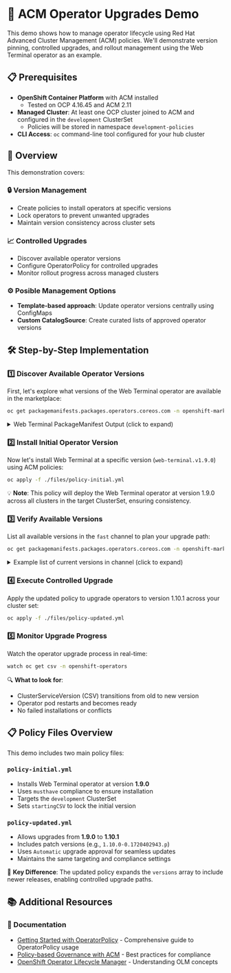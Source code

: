 # 🚀 ACM Operator Upgrades Demo

This demo shows how to manage operator lifecycle using Red Hat Advanced Cluster Management (ACM) policies. We'll demonstrate version pinning, controlled upgrades, and rollout management using the Web Terminal operator as an example.

## 📋 Prerequisites

- **OpenShift Container Platform** with ACM installed
  - Tested on OCP 4.16.45 and ACM 2.11
- **Managed Cluster**: At least one OCP cluster joined to ACM and configured in the `development` ClusterSet
  - Policies will be stored in namespace `development-policies`
- **CLI Access**: `oc` command-line tool configured for your hub cluster

## 🎯 Overview

This demonstration covers:

### 🔒 Version Management

- Create policies to install operators at specific versions
- Lock operators to prevent unwanted upgrades
- Maintain version consistency across cluster sets

### 📈 Controlled Upgrades

- Discover available operator versions
- Configure OperatorPolicy for controlled upgrades
- Monitor rollout progress across managed clusters

### ⚙️ Posible Management Options

- **Template-based approach**: Update operator versions centrally using ConfigMaps
- **Custom CatalogSource**: Create curated lists of approved operator versions

## 🛠️ Step-by-Step Implementation

### 1️⃣ Discover Available Operator Versions

First, let's explore what versions of the Web Terminal operator are available in the marketplace:

```bash
oc get packagemanifests.packages.operators.coreos.com -n openshift-marketplace web-terminal -o yaml
```

<details>
<summary>Web Terminal PackageManifest Output (click to expand)</summary>

```yaml
apiVersion: packages.operators.coreos.com/v1
kind: PackageManifest
metadata:
  creationTimestamp: "2025-08-14T07:44:11Z"
  labels:
    catalog: redhat-operators
    catalog-namespace: openshift-marketplace
    hypershift.openshift.io/managed: "true"
    operatorframework.io/arch.amd64: supported
    operatorframework.io/os.linux: supported
    provider: Red Hat
    provider-url: ""
  name: web-terminal
  namespace: openshift-marketplace
spec: {}
status:
  catalogSource: redhat-operators
  catalogSourceDisplayName: Red Hat Operators
  catalogSourceNamespace: openshift-marketplace
  catalogSourcePublisher: Red Hat
  channels:
  - currentCSV: web-terminal.v1.11.1-0.1747215995.p
    currentCSVDesc:
      annotations:
        alm-examples: |-
          [
          ]
        capabilities: Basic Install
        categories: Developer Tools
        certified: "false"
        containerImage: registry.redhat.io/web-terminal/web-terminal-rhel9-operator@sha256:0478d14e92df84fdfbf4584384d34dc9a71427a6487c2564d2eb7815ba1ac12b
        createdAt: "2021-10-26T07:24:32Z"
        description: Start a web terminal in your browser with common CLI tools for
          interacting with the cluster
        features.operators.openshift.io/disconnected: "false"
        features.operators.openshift.io/fips-compliant: "false"
        features.operators.openshift.io/proxy-aware: "true"
        features.operators.openshift.io/tls-profiles: "false"
        features.operators.openshift.io/token-auth-aws: "false"
        features.operators.openshift.io/token-auth-azure: "false"
        features.operators.openshift.io/token-auth-gcp: "true"
        olm.substitutesFor: web-terminal.v1.11.1
        operatorframework.io/suggested-namespace: openshift-operators
        operators.openshift.io/valid-subscription: '["OpenShift Container Platform",
          "OpenShift Platform Plus"]'
        repository: https://github.com/redhat-developer/web-terminal-operator/
        support: Red Hat, Inc.
      apiservicedefinitions: {}
      customresourcedefinitions:
        required:
        - kind: DevWorkspaceRouting
          name: devworkspaceroutings.controller.devfile.io
          version: v1alpha1
        - kind: DevWorkspace
          name: devworkspaces.workspace.devfile.io
          version: v1alpha1
      description: |
        Start a web terminal in your browser with common CLI tools for interacting with
        the cluster.

        **Note:** The Web Terminal Operator integrates with the OpenShift Console in
        OpenShift 4.5.3 and higher to simplify web terminal instance creation and
        automate OpenShift login. In earlier versions of OpenShift, the operator can
        be installed but web terminals will have to be created and accessed manually.

        ## Description
        The Web Terminal Operator leverages the
        [DevWorkspace Operator](https://github.com/devfile/devworkspace-operator)
        to provision enviroments which support common cloud CLI tools. When this
        operator is installed, the DevWorkspace Operator will be installed as a
        dependency.

        ## How to Install
        Press the **Install** button, choose the upgrade strategy, and wait for the
        **Installed** Operator status.

        When the operator is installed, you will see a terminal button appear on the
        top right of the console after refreshing the OpenShift console window.

        ## How to Uninstall
        The Web Terminal Operator requires manual steps to fully uninstall the operator.
        As the Web Terminal Operator is designed as a way to access the OpenShift
        cluster, web terminal instances store user credentials. To avoid exposing these
        credentials to unwanted parties, the operator deploys webhooks and finalizers
        that aren't removed when the operator is uninstalled. See the
        [uninstall guide](https://docs.openshift.com/container-platform/latest/web_console/web_terminal/uninstalling-web-terminal.html)
        for more details.

        ## Documentation
        Documentation for this Operator is available at https://docs.openshift.com/container-platform/latest/web\_console/web\_terminal/installing-web-terminal.html
      displayName: Web Terminal
      installModes:
      - supported: false
        type: OwnNamespace
      - supported: false
        type: SingleNamespace
      - supported: false
        type: MultiNamespace
      - supported: true
        type: AllNamespaces
      keywords:
      - workspace
      - devtools
      - developer
      - ide
      - terminal
      links:
      - name: Web Terminal Repo
        url: https://github.com/redhat-developer/web-terminal-operator/
      maintainers:
      - email: aobuchow@redhat.com
        name: Andrew Obuchowicz
      - email: ibuziuk@redhat.com
        name: Ilya Buziuk
      maturity: alpha
      provider:
        name: Red Hat
      relatedImages:
      - registry.redhat.io/web-terminal/web-terminal-exec-rhel9@sha256:cfc8200340655a045f45d02fa327538f87e98d6369bdef2b46cf447053c44426
      - registry.redhat.io/web-terminal/web-terminal-rhel9-operator@sha256:0478d14e92df84fdfbf4584384d34dc9a71427a6487c2564d2eb7815ba1ac12b
      - registry.redhat.io/web-terminal/web-terminal-tooling-rhel9@sha256:5c24220f884dcdf1b1e5ac1e20dc6b7c8c4300bb89e8f118c0b11c331a56ab3f
      version: 1.11.1+0.1747215995.p
    entries:
    - name: web-terminal.v1.11.1-0.1747215995.p
      version: 1.11.1+0.1747215995.p
    - name: web-terminal.v1.11.1
      version: 1.11.1
    - name: web-terminal.v1.11.0
      version: 1.11.0
    - name: web-terminal.v1.10.1
      version: 1.10.1
    - name: web-terminal.v1.10.1-0.1740684238.p
      version: 1.10.1+0.1740684238.p
    - name: web-terminal.v1.10.0-0.1731481377.p
      version: 1.10.0+0.1731481377.p
    - name: web-terminal.v1.10.0-0.1732652667.p
      version: 1.10.0+0.1732652667.p
    - name: web-terminal.v1.10.0
      version: 1.10.0
    - name: web-terminal.v1.10.0-0.1727169028.p
      version: 1.10.0+0.1727169028.p
    - name: web-terminal.v1.10.0-0.1720435222.p
      version: 1.10.0+0.1720435222.p
    - name: web-terminal.v1.10.0-0.1720402943.p
      version: 1.10.0+0.1720402943.p
    - name: web-terminal.v1.9.0-0.1708477317.p
      version: 1.9.0+0.1708477317.p
    - name: web-terminal.v1.9.0
      version: 1.9.0
    - name: web-terminal.v1.8.0-0.1708477299.p
      version: 1.8.0+0.1708477299.p
    - name: web-terminal.v1.8.0-0.1701199376.p
      version: 1.8.0+0.1701199376.p
    - name: web-terminal.v1.8.0-0.1692219820.p
      version: 1.8.0+0.1692219820.p
    - name: web-terminal.v1.8.0
      version: 1.8.0
    - name: web-terminal.v1.7.0-0.1682321121.p
      version: 1.7.0+0.1682321121.p
    - name: web-terminal.v1.7.0-0.1692219820.p
      version: 1.7.0+0.1692219820.p
    - name: web-terminal.v1.7.0
      version: 1.7.0
    - name: web-terminal.v1.7.0-0.1681197295.p
      version: 1.7.0+0.1681197295.p
    - name: web-terminal.v1.7.0-0.1708477265.p
      version: 1.7.0+0.1708477265.p
    - name: web-terminal.v1.7.0-0.1684429884.p
      version: 1.7.0+0.1684429884.p
    - name: web-terminal.v1.6.0
      version: 1.6.0
    - name: web-terminal.v1.6.0-0.1692219820.p
      version: 1.6.0+0.1692219820.p
    - name: web-terminal.v1.5.1-0.1661829403.p
      version: 1.5.1+0.1661829403.p
    - name: web-terminal.v1.5.1
      version: 1.5.1
    - name: web-terminal.v1.5.0-0.1657220207.p
      version: 1.5.0+0.1657220207.p
    - name: web-terminal.v1.5.0
      version: 1.5.0
    - name: web-terminal.v1.4.0
      version: 1.4.0
    - name: web-terminal.v1.3.0
      version: 1.3.0
    name: fast
  defaultChannel: fast
  packageName: web-terminal
  provider:
    name: Red Hat
```

</details>

### 2️⃣ Install Initial Operator Version

Now let's install Web Terminal at a specific version (`web-terminal.v1.9.0`) using ACM policies:

```bash
oc apply -f ./files/policy-initial.yml
```

💡 **Note**: This policy will deploy the Web Terminal operator at version 1.9.0 across all clusters in the target ClusterSet, ensuring consistency.

### 3️⃣ Verify Available Versions

List all available versions in the `fast` channel to plan your upgrade path:

```bash
oc get packagemanifests.packages.operators.coreos.com -n openshift-marketplace web-terminal -o jsonpath='{range .status.channels[?(@.name=="fast")].entries[*]}- {.name}{"\n"}{end}' | sort -V
```

<details>
<summary>Example list of current versions in channel (click to expand)</summary>

```yaml
- web-terminal.v1.3.0
- web-terminal.v1.4.0
- web-terminal.v1.5.0
- web-terminal.v1.5.0-0.1657220207.p
- web-terminal.v1.5.1
- web-terminal.v1.5.1-0.1661829403.p
- web-terminal.v1.6.0
- web-terminal.v1.6.0-0.1692219820.p
- web-terminal.v1.7.0
- web-terminal.v1.7.0-0.1681197295.p
- web-terminal.v1.7.0-0.1682321121.p
- web-terminal.v1.7.0-0.1684429884.p
- web-terminal.v1.7.0-0.1692219820.p
- web-terminal.v1.7.0-0.1708477265.p
- web-terminal.v1.8.0
- web-terminal.v1.8.0-0.1692219820.p
- web-terminal.v1.8.0-0.1701199376.p
- web-terminal.v1.8.0-0.1708477299.p
- web-terminal.v1.9.0
- web-terminal.v1.9.0-0.1708477317.p
- web-terminal.v1.10.0
- web-terminal.v1.10.0-0.1720402943.p
- web-terminal.v1.10.0-0.1720435222.p
- web-terminal.v1.10.0-0.1727169028.p
- web-terminal.v1.10.0-0.1731481377.p
- web-terminal.v1.10.0-0.1732652667.p
- web-terminal.v1.10.1
- web-terminal.v1.10.1-0.1740684238.p
- web-terminal.v1.11.0
- web-terminal.v1.11.1
- web-terminal.v1.11.1-0.1747215995.p
```

</details>

### 4️⃣ Execute Controlled Upgrade

Apply the updated policy to upgrade operators to version 1.10.1 across your cluster set:

```bash
oc apply -f ./files/policy-updated.yml
```

### 5️⃣ Monitor Upgrade Progress

Watch the operator upgrade process in real-time:

```bash
watch oc get csv -n openshift-operators
```

🔍 **What to look for**:

- ClusterServiceVersion (CSV) transitions from old to new version
- Operator pod restarts and becomes ready
- No failed installations or conflicts

## 📋 Policy Files Overview

This demo includes two main policy files:

### `policy-initial.yml`

- Installs Web Terminal operator at version **1.9.0**
- Uses `musthave` compliance to ensure installation
- Targets the `development` ClusterSet
- Sets `startingCSV` to lock the initial version

### `policy-updated.yml`

- Allows upgrades from **1.9.0** to **1.10.1**
- Includes patch versions (e.g., `1.10.0-0.1720402943.p`)
- Uses `Automatic` upgrade approval for seamless updates
- Maintains the same targeting and compliance settings

🎯 **Key Difference**: The updated policy expands the `versions` array to include newer releases, enabling controlled upgrade paths.

## 📚 Additional Resources

### 📖 Documentation

- [Getting Started with OperatorPolicy](https://developers.redhat.com/articles/2024/08/08/getting-started-operatorpolicy#) - Comprehensive guide to OperatorPolicy usage
- [Policy-based Governance with ACM](https://www.redhat.com/en/blog/comply-to-standards-using-policy-based-governance-of-red-hat-advanced-cluster-management-for-kubernetes) - Best practices for compliance
- [OpenShift Operator Lifecycle Manager](https://docs.redhat.com/en/documentation/openshift_container_platform/4.16/html/operators/understanding-operators#operator-lifecycle-manager-olm) - Understanding OLM concepts
